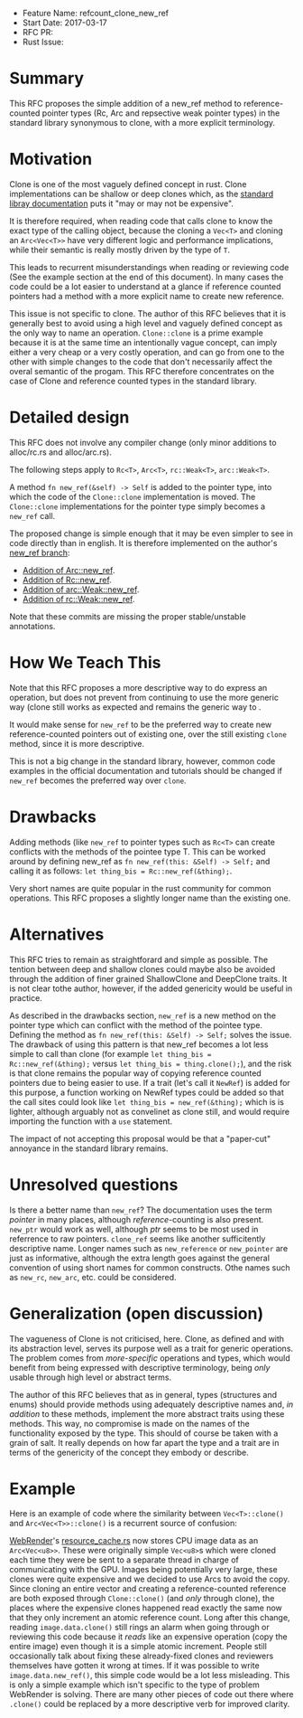 - Feature Name: refcount_clone_new_ref
- Start Date: 2017-03-17
- RFC PR:
- Rust Issue:

# Summary
[summary]: #summary

This RFC proposes the simple addition of a new_ref method to reference-counted pointer types (Rc, Arc and repsective weak pointer types) in the standard library synonymous to clone, with a more explicit terminology.

# Motivation
[motivation]: #motivation

Clone is one of the most vaguely defined concept in rust. Clone implementations can be shallow or deep clones which, as the [standard libray documentation](https://doc.rust-lang.org/std/clone/trait.Clone.html) puts it "may or may not be expensive".

It is therefore required, when reading code that calls clone to know the exact type of the calling object, because the cloning a ```Vec<T>``` and cloning an ```Arc<Vec<T>>``` have very different logic and performance implications, while their semantic is really mostly driven by the type of ```T```.

This leads to recurrent misunderstandings when reading or reviewing code (See the example section at the end of this document).
In many cases the code could be a lot easier to understand at a glance if reference counted pointers had a method with a more explicit name to create new reference.

This issue is not specific to clone. The author of this RFC believes that it is generally best to avoid using a high level and vaguely defined concept as the only way to name an operation. ```Clone::clone``` is a prime example because it is at the same time an intentionally vague concept, can imply either a very cheap or a very costly operation, and can go from one to the other with simple changes to the code that don't necessarily affect the overal semantic of the progam. This RFC therefore concentrates on the case of Clone and reference counted types in the standard library.

# Detailed design
[design]: #detailed-design

This RFC does not involve any compiler change (only minor additions to alloc/rc.rs and alloc/arc.rs).

The following steps apply to ```Rc<T>```, ```Arc<T>```, ```rc::Weak<T>```, ```arc::Weak<T>```.

A method ```fn new_ref(&self) -> Self``` is added to the pointer type, into which the code of the ```Clone::clone``` implementation is moved.
The ```Clone::clone``` implementations for the pointer type simply becomes a ```new_ref``` call.

The proposed change is simple enough that it may be even simpler to see in code directly than in english.
It is therefore implemented on the author's [new_ref branch](https://github.com/nical/rust/tree/new_ref):
 - [Addition of Arc::new_ref](https://github.com/nical/rust/commit/392e105b0dd3ffb44beb8cbf853f75493a5167b5).
 - [Addition of Rc::new_ref](https://github.com/nical/rust/commit/5903ed4aa3ddb825f8b9b3412b3240f07193b711).
 - [Addition of arc::Weak::new_ref](https://github.com/nical/rust/commit/6f72fe1e208d96917c806bb4895b7014c1bfe164).
 - [Addition of rc::Weak::new_ref](https://github.com/nical/rust/commit/ddbd2b5e7e42d6be11194abef4f5d12ec11aa41e).

Note that these commits are missing the proper stable/unstable annotations.

# How We Teach This
[how-we-teach-this]: #how-we-teach-this

Note that this RFC proposes a more descriptive way to do express an operation, but does not prevent from continuing to use the more generic way (clone still works as expected and remains the generic way to .

It would make sense for ```new_ref``` to be the preferred way to create new reference-counted pointers out of existing one, over the still existing ```clone``` method, since it is more descriptive.

This is not a big change in the standard library, however, common code examples in the official documentation and tutorials should be changed if ```new_ref``` becomes the preferred way over ```clone```.

# Drawbacks
[drawbacks]: #drawbacks

Adding methods (like ```new_ref``` to pointer types such as ```Rc<T>``` can create conflicts with the methods of the pointee type T. This can be worked around by defining new_ref as ```fn new_ref(this: &Self) -> Self;``` and calling it as follows: ```let thing_bis = Rc::new_ref(&thing);```.

Very short names are quite popular in the rust community for common operations. This RFC proposes a slightly longer name than the existing one.

# Alternatives
[alternatives]: #alternatives

This RFC tries to remain as straightforard and simple as possible. The tention between deep and shallow clones could maybe also be avoided through the addition of finer grained ShallowClone and DeepClone traits. It is not clear tothe author, however, if the added genericity would be useful in practice.

As described in the drawbacks section, ```new_ref``` is a new method on the pointer type which can conflict with the method of the pointee type. Defining the method as ```fn new_ref(this: &Self) -> Self;``` solves the issue. The drawback of using this pattern is that new_ref becomes a lot less simple to call than clone (for example ```let thing_bis = Rc::new_ref(&thing);``` versus ```let thing_bis = thing.clone();```), and the risk is that clone remains the popular way of copying reference counted pointers due to being easier to use.
If a trait (let's call it ```NewRef```) is added for this purpose, a function working on NewRef types could be added so that the call sites could look like ```let thing_bis = new_ref(&thing);``` which is is lighter, although arguably not as convelinet as clone still, and would require importing the function with a ```use``` statement.

The impact of not accepting this proposal would be that a "paper-cut" annoyance in the standard library remains.

# Unresolved questions
[unresolved]: #unresolved-questions

Is there a better name than ```new_ref```? The documentation uses the term _pointer_ in many places, although _reference_-counting is also present. ```new_ptr``` would work as well, although _ptr_ seems to be most used in referrence to raw pointers. ```clone_ref``` seems like another sufficitently descriptive name.
Longer names such as ```new_reference``` or ```new_pointer``` are just as informative, although the extra length goes against the general convention of using short names for common constructs.
Othe names such as ```new_rc```, ```new_arc```, etc. could be considered.

# Generalization (open discussion)

The vagueness of Clone is not criticised, here. Clone, as defined and with its abstraction level, serves its purpose well as a trait for generic operations. The problem comes from _more-specific_ operations and types, which would benefit from being expressed with descriptive terminology, being _only_ usable through high level or abstract terms.

The author of this RFC believes that as in general, types (structures and enums) should provide methods using adequately descriptive names and, _in addition_ to these methods, implement the more abstract traits using these methods. This way, no compromise is made on the names of the functionality exposed by the type. This should of course be taken with a grain of salt. It really depends on how far apart the type and a trait are in terms of the genericity of the concept they embody or describe.

# Example
Here is an example of code where the similarity between ```Vec<T>::clone()``` and ```Arc<Vec<T>>::clone()``` is a recurrent source of confusion:

[WebRender](https://github.com/servo/webrender)'s [resource_cache.rs](https://github.com/servo/webrender/blob/e1ba6ff8146a0ba7a33bb9af6390b34f6b313b78/webrender/src/resource_cache.rs#L381) now stores CPU image data as an ```Arc<Vec<u8>>```. These were originally simple ```Vec<u8>```s which were cloned each time they were be sent to a separate thread in charge of communicating with the GPU. Images being potentially very large, these clones were quite expensive and we decided to use Arcs to avoid the copy. Since cloning an entire vector and creating a reference-counted reference are both exposed through ```Clone::clone()``` (and _only_ through clone), the places where the expensive clones happened read exactly the same now that they only increment an atomic reference count. Long after this change, reading ```image.data.clone()``` still rings an alarm when going through or reviewing this code because it _reads_ like an expensive operation (copy the entire image) even though it is a simple atomic increment. People still occasionally talk about fixing these already-fixed clones and reviewers themselves have gotten it wrong at times. If it was possible to write ```image.data.new_ref()```, this simple code would be a lot less misleading.
This is only a simple example which isn't specific to the type of problem WebRender is solving. There are many other pieces of code out there where ```.clone()``` could be replaced by a more descriptive verb for improved clarity.
